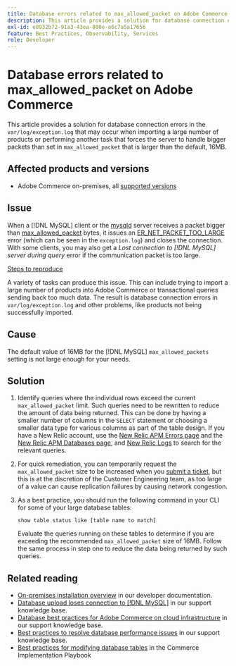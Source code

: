 ```yaml
---
title: Database errors related to max_allowed_packet on Adobe Commerce
description: This article provides a solution for database connection errors in the `var/log/exception.log` that may occur when importing a large number of products or performing another task that forces the server to handle bigger packets than set in `max_allowed_packet` that is larger than the default, 16MB.
exl-id: e8932b72-91a3-43ea-800e-a6c7a5a17656
feature: Best Practices, Observability, Services
role: Developer
---
```

# Database errors related to max_allowed_packet on Adobe Commerce

This article provides a solution for database connection errors in the `var/log/exception.log` that may occur when importing a large number of products or performing another task that forces the server to handle bigger packets than set in `max_allowed_packet` that is larger than the default, 16MB.

## Affected products and versions

* Adobe Commerce on-premises, all [supported versions](https://magento.com/sites/default/files/magento-software-lifecycle-policy.pdf)

## Issue

When a [!DNL MySQL] client or the [mysqld](https://dev.mysql.com/doc/refman/8.0/en/mysqld.html) server receives a packet bigger than [max\_allowed\_packet](https://dev.mysql.com/doc/refman/8.0/en/server-system-variables.html#sysvar_max_allowed_packet) bytes, it issues an [ER\_NET\_PACKET\_TOO\_LARGE](https://dev.mysql.com/doc/mysql-errors/8.0/en/server-error-reference.html#error_er_net_packet_too_large) error (which can be seen in the `exception.log`) and closes the connection. With some clients, you may also get a *Lost connection to [!DNL MySQL] server during query* error if the communication packet is too large.

<u>Steps to reproduce</u>

A variety of tasks can produce this issue. This can include trying to import a large number of products into Adobe Commerce or transactional queries sending back too much data. The result is database connection errors in `var/log/exception.log` and other problems, like products not being successfully imported.

## Cause

The default value of 16MB for the [!DNL MySQL] `max_allowed_packets` setting is not large enough for your needs.

## Solution

1. Identify queries where the individual rows exceed the current `max_allowed_packet` limit. Such queries need to be rewritten to reduce the amount of data being returned. This can be done by having a smaller number of columns in the `SELECT` statement or choosing a smaller data type for various columns as part of the table design. If you have a New Relic account, use the [New Relic APM Errors page](https://docs.newrelic.com/docs/apm/apm-ui-pages/error-analytics/errors-page-explore-events-behind-errors) and the [New Relic APM Databases page](https://docs.newrelic.com/docs/apm/apm-ui-pages/monitoring/databases-page-view-operations-throughput-response-time), and [New Relic Logs](https://docs.newrelic.com/docs/logs/log-management/get-started/get-started-log-management) to search for the relevant queries.
1. For quick remediation, you can temporarily request the `max_allowed_packet` size to be increased when you [submit a ticket](/help/help-center-guide/help-center/magento-help-center-user-guide.md#submit-ticket), but this is at the discretion of the Customer Engineering team, as too large of a value can cause replication failures by causing network congestion.
1. As a best practice, you should run the following command in your CLI for some of your large database tables:

   ```
   show table status like [table name to match]
   ```

   Evaluate the queries running on these tables to determine if you are exceeding the recommended `max_allowed_packet` size of 16MB. Follow the same process in step one to reduce the data being returned by such queries.

## Related reading

* [On-premises installation overview](https://experienceleague.adobe.com/en/docs/commerce-operations/installation-guide/overview) in our developer documentation.
* [Database upload loses connection to [!DNL MySQL]](https://experienceleague.adobe.com/en/docs/commerce-knowledge-base/kb/troubleshooting/database/database-upload-loses-connection-to-mysql) in our support knowledge base.
* [Database best practices for Adobe Commerce on cloud infrastructure](https://experienceleague.adobe.com/docs/commerce-operations/implementation-playbook/best-practices/planning/database-on-cloud.html) in our support knowledge base.
* [Best practices to resolve database performance issues](https://experienceleague.adobe.com/docs/commerce-operations/implementation-playbook/best-practices/maintenance/resolve-database-performance-issues.html) in our support knowledge base.
* [Best practices for modifying database tables](https://experienceleague.adobe.com/en/docs/commerce-operations/implementation-playbook/best-practices/development/modifying-core-and-third-party-tables#why-adobe-recommends-avoiding-modifications) in the Commerce Implementation Playbook
